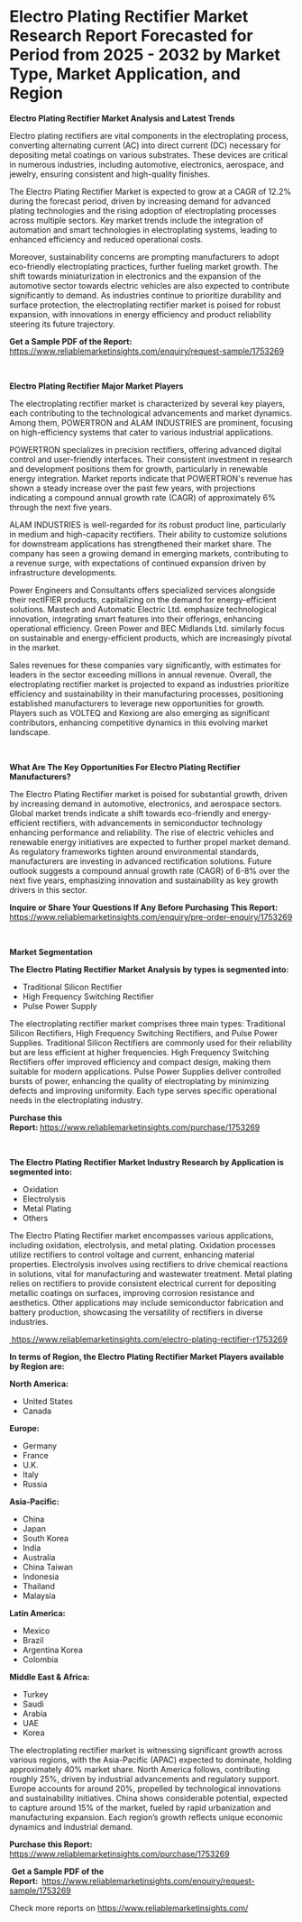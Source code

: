 <p><h1>Electro Plating Rectifier Market Research Report Forecasted for Period from 2025 -  2032 by Market Type, Market Application, and Region</h1></p><p><strong>Electro Plating Rectifier Market Analysis and Latest Trends</strong></p>
<p><p>Electro plating rectifiers are vital components in the electroplating process, converting alternating current (AC) into direct current (DC) necessary for depositing metal coatings on various substrates. These devices are critical in numerous industries, including automotive, electronics, aerospace, and jewelry, ensuring consistent and high-quality finishes.</p><p>The Electro Plating Rectifier Market is expected to grow at a CAGR of 12.2% during the forecast period, driven by increasing demand for advanced plating technologies and the rising adoption of electroplating processes across multiple sectors. Key market trends include the integration of automation and smart technologies in electroplating systems, leading to enhanced efficiency and reduced operational costs. </p><p>Moreover, sustainability concerns are prompting manufacturers to adopt eco-friendly electroplating practices, further fueling market growth. The shift towards miniaturization in electronics and the expansion of the automotive sector towards electric vehicles are also expected to contribute significantly to demand. As industries continue to prioritize durability and surface protection, the electroplating rectifier market is poised for robust expansion, with innovations in energy efficiency and product reliability steering its future trajectory.</p></p>
<p><strong>Get a Sample PDF of the Report:&nbsp;</strong> <a href="https://www.reliablemarketinsights.com/enquiry/request-sample/1753269?utm_campaign=2535&utm_medium=2&utm_source=Github&utm_content=ia&utm_term=09042025&utm_id=electro-plating-rectifier">https://www.reliablemarketinsights.com/enquiry/request-sample/1753269</a></p>
<p>&nbsp;</p>
<p><strong>Electro Plating Rectifier Major Market Players</strong></p>
<p><p>The electroplating rectifier market is characterized by several key players, each contributing to the technological advancements and market dynamics. Among them, POWERTRON and ALAM INDUSTRIES are prominent, focusing on high-efficiency systems that cater to various industrial applications. </p><p>POWERTRON specializes in precision rectifiers, offering advanced digital control and user-friendly interfaces. Their consistent investment in research and development positions them for growth, particularly in renewable energy integration. Market reports indicate that POWERTRON's revenue has shown a steady increase over the past few years, with projections indicating a compound annual growth rate (CAGR) of approximately 6% through the next five years.</p><p>ALAM INDUSTRIES is well-regarded for its robust product line, particularly in medium and high-capacity rectifiers. Their ability to customize solutions for downstream applications has strengthened their market share. The company has seen a growing demand in emerging markets, contributing to a revenue surge, with expectations of continued expansion driven by infrastructure developments.</p><p>Power Engineers and Consultants offers specialized services alongside their rectIFIER products, capitalizing on the demand for energy-efficient solutions. Mastech and Automatic Electric Ltd. emphasize technological innovation, integrating smart features into their offerings, enhancing operational efficiency. Green Power and BEC Midlands Ltd. similarly focus on sustainable and energy-efficient products, which are increasingly pivotal in the market.</p><p>Sales revenues for these companies vary significantly, with estimates for leaders in the sector exceeding millions in annual revenue. Overall, the electroplating rectifier market is projected to expand as industries prioritize efficiency and sustainability in their manufacturing processes, positioning established manufacturers to leverage new opportunities for growth. Players such as VOLTEQ and Kexiong are also emerging as significant contributors, enhancing competitive dynamics in this evolving market landscape.</p></p>
<p>&nbsp;</p>
<p><strong>What Are The Key Opportunities For Electro Plating Rectifier Manufacturers?</strong></p>
<p><p>The Electro Plating Rectifier market is poised for substantial growth, driven by increasing demand in automotive, electronics, and aerospace sectors. Global market trends indicate a shift towards eco-friendly and energy-efficient rectifiers, with advancements in semiconductor technology enhancing performance and reliability. The rise of electric vehicles and renewable energy initiatives are expected to further propel market demand. As regulatory frameworks tighten around environmental standards, manufacturers are investing in advanced rectification solutions. Future outlook suggests a compound annual growth rate (CAGR) of 6-8% over the next five years, emphasizing innovation and sustainability as key growth drivers in this sector.</p></p>
<p><strong>Inquire or Share Your Questions If Any Before Purchasing This Report:</strong> <a href="https://www.reliablemarketinsights.com/enquiry/pre-order-enquiry/1753269?utm_campaign=2535&utm_medium=2&utm_source=Github&utm_content=ia&utm_term=09042025&utm_id=electro-plating-rectifier">https://www.reliablemarketinsights.com/enquiry/pre-order-enquiry/1753269</a></p>
<p>&nbsp;</p>
<p><strong>Market Segmentation</strong></p>
<p><strong>The Electro Plating Rectifier Market Analysis by types is segmented into:</strong></p>
<p><ul><li>Traditional Silicon Rectifier</li><li>High Frequency Switching Rectifier</li><li>Pulse Power Supply</li></ul></p>
<p><p>The electroplating rectifier market comprises three main types: Traditional Silicon Rectifiers, High Frequency Switching Rectifiers, and Pulse Power Supplies. Traditional Silicon Rectifiers are commonly used for their reliability but are less efficient at higher frequencies. High Frequency Switching Rectifiers offer improved efficiency and compact design, making them suitable for modern applications. Pulse Power Supplies deliver controlled bursts of power, enhancing the quality of electroplating by minimizing defects and improving uniformity. Each type serves specific operational needs in the electroplating industry.</p></p>
<p><strong>Purchase this Report:&nbsp;</strong><a href="https://www.reliablemarketinsights.com/purchase/1753269?utm_campaign=2535&utm_medium=2&utm_source=Github&utm_content=ia&utm_term=09042025&utm_id=electro-plating-rectifier">https://www.reliablemarketinsights.com/purchase/1753269</a></p>
<p>&nbsp;</p>
<p><strong>The Electro Plating Rectifier Market Industry Research by Application is segmented into:</strong></p>
<p><ul><li>Oxidation</li><li>Electrolysis</li><li>Metal Plating</li><li>Others</li></ul></p>
<p><p>The Electro Plating Rectifier market encompasses various applications, including oxidation, electrolysis, and metal plating. Oxidation processes utilize rectifiers to control voltage and current, enhancing material properties. Electrolysis involves using rectifiers to drive chemical reactions in solutions, vital for manufacturing and wastewater treatment. Metal plating relies on rectifiers to provide consistent electrical current for depositing metallic coatings on surfaces, improving corrosion resistance and aesthetics. Other applications may include semiconductor fabrication and battery production, showcasing the versatility of rectifiers in diverse industries.</p></p>
<p><a href="https://www.reliablemarketinsights.com/electro-plating-rectifier-r1753269?utm_campaign=2535&utm_medium=2&utm_source=Github&utm_content=ia&utm_term=09042025&utm_id=electro-plating-rectifier">&nbsp;https://www.reliablemarketinsights.com/electro-plating-rectifier-r1753269</a></p>
<p><strong>In terms of Region, the Electro Plating Rectifier Market Players available by Region are:</strong></p>
<p>
    <p> <strong> North America: </strong>
        <ul>
            <li>United States</li>
            <li>Canada</li>
        </ul>
        </p> 
    <p> <strong> Europe: </strong>
        <ul>
            <li>Germany</li>
            <li>France</li>
            <li>U.K.</li>
            <li>Italy</li>
            <li>Russia</li>
        </ul>
        </p> 
    <p> <strong> Asia-Pacific: </strong>
        <ul>
            <li>China</li>
            <li>Japan</li>
            <li>South Korea</li>
            <li>India</li>
            <li>Australia</li>
            <li>China Taiwan</li>
            <li>Indonesia</li>
            <li>Thailand</li>
            <li>Malaysia</li>
        </ul>
        </p> 
    <p> <strong> Latin America: </strong>
        <ul>
            <li>Mexico</li>
            <li>Brazil</li>
            <li>Argentina Korea</li>
            <li>Colombia</li>
        </ul>
        </p> 
    <p> <strong> Middle East & Africa: </strong>
        <ul>
            <li>Turkey</li>
            <li>Saudi</li>
            <li>Arabia</li>
            <li>UAE</li>
            <li>Korea</li>
        </ul>
    </p>
    </p>
<p><p>The electroplating rectifier market is witnessing significant growth across various regions, with the Asia-Pacific (APAC) expected to dominate, holding approximately 40% market share. North America follows, contributing roughly 25%, driven by industrial advancements and regulatory support. Europe accounts for around 20%, propelled by technological innovations and sustainability initiatives. China shows considerable potential, expected to capture around 15% of the market, fueled by rapid urbanization and manufacturing expansion. Each region’s growth reflects unique economic dynamics and industrial demand.</p></p>
<p><strong>Purchase this Report: </strong><a href="https://www.reliablemarketinsights.com/purchase/1753269?utm_campaign=2535&utm_medium=2&utm_source=Github&utm_content=ia&utm_term=09042025&utm_id=electro-plating-rectifier">https://www.reliablemarketinsights.com/purchase/1753269</a></p>
<p>&nbsp;<strong>Get a Sample PDF of the Report:&nbsp;&nbsp;</strong><a href="https://www.reliablemarketinsights.com/enquiry/request-sample/1753269?utm_campaign=2535&utm_medium=2&utm_source=Github&utm_content=ia&utm_term=09042025&utm_id=electro-plating-rectifier">https://www.reliablemarketinsights.com/enquiry/request-sample/1753269</a></p>
<p><strong></strong></p>
<p>Check more reports on <a href="https://www.reliablemarketinsights.com/?utm_campaign=2535&utm_medium=2&utm_source=Github&utm_content=ia&utm_term=09042025&utm_id=electro-plating-rectifier">https://www.reliablemarketinsights.com/</a></p>